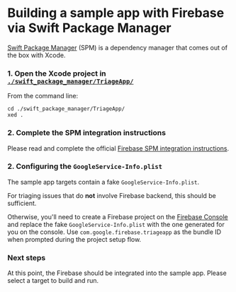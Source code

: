# Building a sample app with Firebase via Swift Package Manager

[Swift Package Manager][swift-package-manager] (SPM) is a dependency manager that
comes out of the box with Xcode.

### 1. Open the Xcode project in [`./swift_package_manager/TriageApp/`](/swift_package_manager/TriageApp/)

From the command line:
```
cd ./swift_package_manager/TriageApp/
xed .
```

### 2. Complete the SPM integration instructions
Please read and complete the official 
[Firebase SPM integration instructions][firebase-spm-integration].

### 2. Configuring the `GoogleService-Info.plist`
The sample app targets contain a fake `GoogleService-Info.plist`. 

For triaging issues that do **not** involve Firebase backend, this should be
sufficient.

Otherwise, you'll need to create a Firebase project on the
[Firebase Console][firebase-console] and replace the fake 
`GoogleService-Info.plist` with the one generated for you on the console. Use
`com.google.firebase.triageapp` as the bundle ID when prompted during the project
setup flow.

### Next steps
At this point, the Firebase should be integrated into the sample app. Please
select a target to build and run.

<!-- Links -->
[firebase-console]: https://console.firebase.google.com/
[firebase-spm-integration]: https://github.com/firebase/firebase-ios-sdk/blob/master/SwiftPackageManager.md
[swift-package-manager]: https://swift.org/package-manager/

